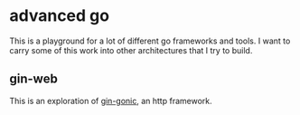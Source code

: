 # advanced go

This is a playground for a lot of different go frameworks and tools. I want to carry some of this work into other architectures that I try to build.

## gin-web

This is an exploration of [gin-gonic](https://github.com/gin-gonic/gin), an http framework.
